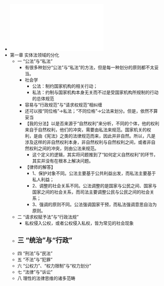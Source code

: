 - ![[韦伯作品集]9法律社会学.pdf](../assets/[韦伯作品集]9法律社会学_1657944366253_0.pdf)
- 第一章 实体法领域的分化
	- 一 “公法”与“私法”
		- 有很多种划分“公法”与“私法”的方法，但是每一种划分的原则都不太妥当。
		- 社会学
			- 公法：制约国家机构的相关行动；
			- 私法：约制与国家机构本身无关而不过是受国家机构所规制的行动的总体规范
		- 容易与“行政规范”与“请求权规范”相纠缠
		- 还可以按“同位格”->私法；“不同位格”->公法来划分。但是，依然不算妥当
		- 【我的分法】以是否来源于“自然权利”来分析，不同的个体，他的权利来自于自然权利，他们的冲突，需要由私法来规范。国家机关的权利，是由《宪法》之类的法律规范而来，因此并非自然。所以，凡是涉及这样的非自然权利本身，非自然权利与自然权利之间，或者非自然权利之间的冲突，则由公法来规范。
			- 这个定义的逻辑，其实将问题推到了“如何定义自然权利”的环节，其实并没有在根本上解决问题。
		- 【律师的解答】
			- 1、保护对象不同。公法主要基于公共利益出发，而私法主要基于私人利益；
			- 2、调整的社会关系不同。公法调整的是国家与公民之间、国家与国家之间的社会关系，而司法主要调整公民与公民之间的社会关系；
			- 3、强调的原则不同。公法强调国家干预，而私法强调意思自治为原则。
	- 二 “请求权赋予法”与“行政法规”
		- 私权侵入公权，或者公权侵入私权，皆为常见的社会现象
	- 三 “统治”与“行政”
		-
	- 四 “刑法”与“民法”
	- 五 “不法”与“犯罪”
	- 六 “公权力”、“权力限制”与“权力划分”
	- 七 “法律”与“诉讼”
	- 八 理性的法律思维的诸多范畴